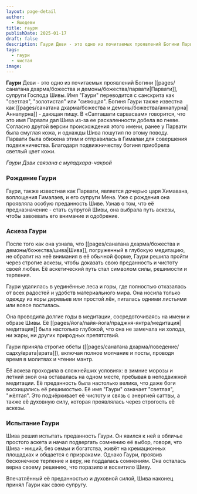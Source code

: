 ```yaml
---
layout: page-detail
author:
  - Яшодеви
title: гаури
publishDate: 2025-01-17
draft: false
description: Гаури Деви - это одно из почитаемых проявлений Богини Парвати, супруги Господа Шивы. Имя "Гаури" переводится с санскрита как "светлая", "золотистая" или "сияющая". Это отражает её облик как воплощения чистоты, красоты, нежности и света.
tags:
  - гаури
  - чистая
image:
---
```

**Гаури** Деви - это одно из почитаемых проявлений Богини [[pages/санатана дхарма/божества и демоны/божества/парвати|Парвати]], супруги Господа Шивы. Имя "Гаури" переводится с санскрита как "светлая", "золотистая" или "сияющая". 
Богиня Гаури также известна как [[pages/санатана дхарма/божества и демоны/божества/аннапурна|Аннапурна]] - дающая пищу. В «Сапташати сарвасвам» говорится, что это имя Парвати дал Шива из-за ее раскаленности добела во гневе. Согласно другой версии происхождения этого имени, ранее у Парвати была смуглая кожа, и однажды Шива пошутил по этому поводу. Парвати была обижена этим и отправилась в Гималаи для совершения подвижничества. Благодаря подвижничеству богиня приобрела светлый цвет кожи.

*Гаури Дэви связана с муладхара-чакрой*
### Рождение Гаури

Гаури, также известная как Парвати, является дочерью царя Химавана, воплощения Гималаев, и его супруги Мена. Уже с рождения она проявляла особую преданность Шиве. Узнав о том, что её предназначение - стать супругой Шивы, она выбрала путь аскезы, чтобы завоевать его внимание и одобрение.

### Аскеза Гаури

После того как она узнала, что [[pages/санатана дхарма/божества и демоны/божества/шива|Шива]], погруженный в глубокую медитацию, не обратит на неё внимания в её обычной форме, Гаури решила пройти через строгие аскезы, чтобы доказать свою преданность и чистоту своей любви. Её аскетический путь стал символом силы, решимости и терпения.

Гаури удалилась в уединённые леса и горы, где полностью отказалась от всех радостей и удобств материального мира. Она носила только одежду из коры деревьев или простой лён, питалась одними листьями или вовсе постилась.

Она проводила долгие годы в медитации, сосредоточиваясь на имени и образе Шивы. Её [[pages/йога/лайя-йога/праджня-янтра/медитация|медитация]] была настолько глубокой, что она не замечала ни холода, ни жары, ни других природных препятствий.

Гаури приняла строгие обеты ([[pages/санатана дхарма/поведение/садху/врата|врата]]), включая полное молчание и посты, проводя время в молитвах и чтении мантр.

Её аскеза проходила в сложнейших условиях: в зимние морозы и летний зной она оставалась на одном месте, пребывая в неподвижной медитации. Её преданность была настолько велика, что даже боги восхищались её решимостью.
Её имя "Гаури" означает "светлая", "жёлтая". Это подчёркивает её чистоту и связь с энергией саттвы, а также её духовную силу, которая проявлялась через строгость её аскезы.

### Испытание Гаури

Шива решил испытать преданность Гаури. Он явился к ней в обличье простого аскета и начал подвергать сомнению её выбор, говоря, что Шива - нищий, без семьи и богатства, живёт на кремационных площадках и общается с призраками. Однако Гаури, проявив бесконечное терпение и веру, не поддалась сомнениям. Она осталась верна своему решению, что поразило и восхитило Шиву.

Впечатлённый её преданностью и духовной силой, Шива наконец принял Гаури как свою супругу. 